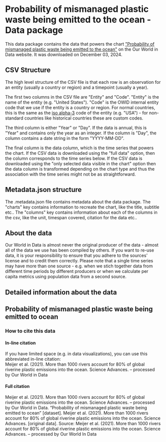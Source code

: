 # Probability of mismanaged plastic waste being emitted to the ocean - Data package

This data package contains the data that powers the chart ["Probability of mismanaged plastic waste being emitted to the ocean"](https://ourworldindata.org/grapher/probability-mismanaged-plastic-ocean?v=1&csvType=full&useColumnShortNames=false) on the Our World in Data website. It was downloaded on December 03, 2024.

## CSV Structure

The high level structure of the CSV file is that each row is an observation for an entity (usually a country or region) and a timepoint (usually a year).

The first two columns in the CSV file are "Entity" and "Code". "Entity" is the name of the entity (e.g. "United States"). "Code" is the OWID internal entity code that we use if the entity is a country or region. For normal countries, this is the same as the [iso alpha-3](https://en.wikipedia.org/wiki/ISO_3166-1_alpha-3) code of the entity (e.g. "USA") - for non-standard countries like historical countries these are custom codes.

The third column is either "Year" or "Day". If the data is annual, this is "Year" and contains only the year as an integer. If the column is "Day", the column contains a date string in the form "YYYY-MM-DD".

The final column is the data column, which is the time series that powers the chart. If the CSV data is downloaded using the "full data" option, then the column corresponds to the time series below. If the CSV data is downloaded using the "only selected data visible in the chart" option then the data column is transformed depending on the chart type and thus the association with the time series might not be as straightforward.

## Metadata.json structure

The .metadata.json file contains metadata about the data package. The "charts" key contains information to recreate the chart, like the title, subtitle etc.. The "columns" key contains information about each of the columns in the csv, like the unit, timespan covered, citation for the data etc..

## About the data

Our World in Data is almost never the original producer of the data - almost all of the data we use has been compiled by others. If you want to re-use data, it is your responsibility to ensure that you adhere to the sources' license and to credit them correctly. Please note that a single time series may have more than one source - e.g. when we stich together data from different time periods by different producers or when we calculate per capita metrics using population data from a second source.

## Detailed information about the data


## Probability of mismanaged plastic waste being emitted to ocean


### How to cite this data

#### In-line citation
If you have limited space (e.g. in data visualizations), you can use this abbreviated in-line citation:  
Meijer et al. (2021). More than 1000 rivers account for 80% of global riverine plastic emissions into the ocean. Science Advances. – processed by Our World in Data

#### Full citation
Meijer et al. (2021). More than 1000 rivers account for 80% of global riverine plastic emissions into the ocean. Science Advances. – processed by Our World in Data. “Probability of mismanaged plastic waste being emitted to ocean” [dataset]. Meijer et al. (2021). More than 1000 rivers account for 80% of global riverine plastic emissions into the ocean. Science Advances. [original data].
Source: Meijer et al. (2021). More than 1000 rivers account for 80% of global riverine plastic emissions into the ocean. Science Advances. – processed by Our World In Data


    